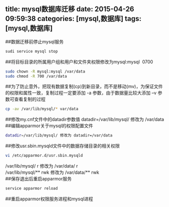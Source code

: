 title: mysql数据库迁移
date: 2015-04-26 09:59:38
categories: [mysql,数据库]
tags: [mysql,数据库] 
---

##数据迁移前停止mysql服务
```bash
sudi service mysql stop
```                                              
##将目标目录的所属用户组和用户和文件夹权限修改为mysql:mysql  0700
```bash
sudo chown -R mysql:mysql /var/data
sudo chmod -R 700 /var/data
```                                              
##为了防止意外，把现有数据复制(cp)到新目录，而不是移动(mv)，为保证文件的权限和属性一致，复制过程一定要添加 -a 参数，由于数据量比较大添加 –v 参数可查看复制的过程
```bash
cp -av /var/lib/mysql/* var/data
```                                                                                        
##修改my.cnf文件中的datadir参数值
datadir=/var/lib/mysql/ 修改为  /var/data                        
##编辑apparmor关于mysql的权限配置文件
```bash
datadir=/var/lib/mysql/ 修改为 datadir=/var/data
```                                             
##修改usr.sbin.mysqld文件中的数据存储目录的相关权限
```bash
vi /etc/apparmor.d/usr.sbin.mysqld
```
/var/lib/mysql/ r 修改为       	 /var/data/ r                         
/var/lib/mysql/** rwk 修改为    /var/data/** rwk                 
##保存退出后重启apparmor服务
```bash
service apparmor reload
```                                           
##重启apparmor权限服务进程和mysql进程
                                             
